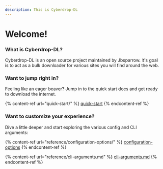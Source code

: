```yaml
---
description: This is Cyberdrop-DL
---
```


# Welcome!

### What is Cyberdrop-DL? <a href="#what-is-cyberdrop-dl" id="what-is-cyberdrop-dl"></a>

Cyberdrop-DL is an open source project maintained by Jbsparrow. It's goal is to act as a bulk downloader for various sites you will find around the web.

### Want to jump right in? <a href="#want-to-jump-right-in" id="want-to-jump-right-in"></a>

Feeling like an eager beaver? Jump in to the quick start docs and get ready to download the internet.

{% content-ref url="quick-start/" %}
[quick-start](quick-start/)
{% endcontent-ref %}

### Want to customize your experience? <a href="#want-to-customize-your-experience" id="want-to-customize-your-experience"></a>

Dive a little deeper and start exploring the various config and CLI arguments:

{% content-ref url="reference/configuration-options/" %}
[configuration-options](reference/configuration-options/)
{% endcontent-ref %}

{% content-ref url="reference/cli-arguments.md" %}
[cli-arguments.md](reference/cli-arguments.md)
{% endcontent-ref %}
